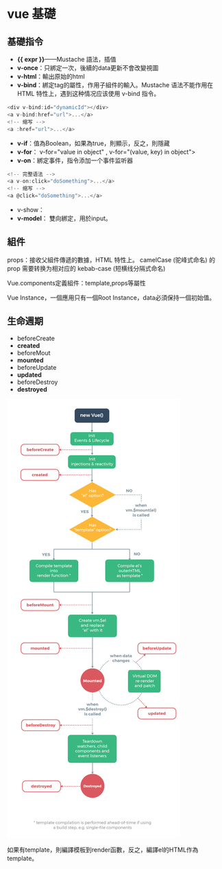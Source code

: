 # vue 基礎

## 基礎指令

* **\{\{ expr \}\}**——Mustache 語法，插值
* **v-once**：只綁定一次，後續的data更新不會改變視圖
* **v-html**：輸出原始的html
* **v-bind**：綁定tag的屬性，作用子組件的輸入。Mustache 语法不能作用在 HTML 特性上，遇到这种情况应该使用 v-bind 指令。
```js
<div v-bind:id="dynamicId"></div>
<a v-bind:href="url">...</a>
<!-- 缩写 -->
<a :href="url">...</a>
```
* **v-if**：值為Boolean，如果為true，則顯示，反之，則隱藏
* **v-for**： v-for="value in object" , v-for="(value, key) in object">
* **v-on**：綁定事件，指令添加一个事件监听器
```js
<!-- 完整语法 -->
<a v-on:click="doSomething">...</a>
<!-- 缩写 -->
<a @click="doSomething">...</a>
```
* v-show：
* **v-model**： 雙向綁定，用於input。

## 組件

props：接收父組件傳遞的數據，HTML 特性上。
camelCase (驼峰式命名) 的 prop 需要转换为相对应的 kebab-case (短横线分隔式命名)
   
Vue.components定義組件：template,props等屬性

Vue Instance，一個應用只有一個Root Instance，data必須保持一個初始值。

## 生命週期

* beforeCreate
* **created**
* beforeMout
* **mounted**
* beforeUpdate
* **updated**
* beforeDestroy
* **destroyed**

![](/assets/lifecycle.png)

如果有template，則編譯模板到render函數，反之，編譯el的HTML作為template。